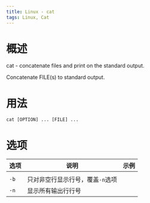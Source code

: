 ```yaml
---
title: Linux - cat
tags: Linux, Cat
---
```


# 概述

cat - concatenate files and print on the standard output.

Concatenate FILE(s) to standard output.

# 用法

`cat [OPTION] ... [FILE] ...`

# 选项

| 选项   | 说明                 | 示例   |
| ---- | ------------------ | ---- |
|      |                    |      |
| `-b` | 只对非空行显示行号，覆盖`-n`选项 |      |
| `-n` | 显示所有输出行行号          |      |

